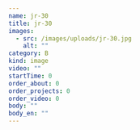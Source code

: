 ```yaml
---
name: jr-30
title: jr-30
images:
  - src: /images/uploads/jr-30.jpg
    alt: ""
category: B
kind: image
video: ""
startTime: 0
order_about: 0
order_projects: 0
order_video: 0
body: ""
body_en: ""
---
```

